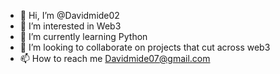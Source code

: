 - 👋 Hi, I’m @Davidmide02
- 👀 I’m interested in Web3
- 🌱 I’m currently learning Python
- 💞️ I’m looking to collaborate on projects that cut across web3
- 📫 How to reach me Davidmide07@gmail.com

<!---
Davidmide02/Davidmide02 is a ✨ special ✨ repository because its `README.md` (this file) appears on your GitHub profile.
You can click the Preview link to take a look at your changes.
--->

